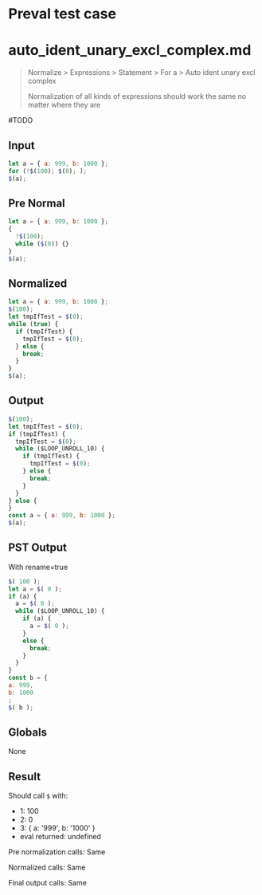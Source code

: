 # Preval test case

# auto_ident_unary_excl_complex.md

> Normalize > Expressions > Statement > For a > Auto ident unary excl complex
>
> Normalization of all kinds of expressions should work the same no matter where they are

#TODO

## Input

`````js filename=intro
let a = { a: 999, b: 1000 };
for (!$(100); $(0); );
$(a);
`````

## Pre Normal

`````js filename=intro
let a = { a: 999, b: 1000 };
{
  !$(100);
  while ($(0)) {}
}
$(a);
`````

## Normalized

`````js filename=intro
let a = { a: 999, b: 1000 };
$(100);
let tmpIfTest = $(0);
while (true) {
  if (tmpIfTest) {
    tmpIfTest = $(0);
  } else {
    break;
  }
}
$(a);
`````

## Output

`````js filename=intro
$(100);
let tmpIfTest = $(0);
if (tmpIfTest) {
  tmpIfTest = $(0);
  while ($LOOP_UNROLL_10) {
    if (tmpIfTest) {
      tmpIfTest = $(0);
    } else {
      break;
    }
  }
} else {
}
const a = { a: 999, b: 1000 };
$(a);
`````

## PST Output

With rename=true

`````js filename=intro
$( 100 );
let a = $( 0 );
if (a) {
  a = $( 0 );
  while ($LOOP_UNROLL_10) {
    if (a) {
      a = $( 0 );
    }
    else {
      break;
    }
  }
}
const b = {
a: 999,
b: 1000
;
$( b );
`````

## Globals

None

## Result

Should call `$` with:
 - 1: 100
 - 2: 0
 - 3: { a: '999', b: '1000' }
 - eval returned: undefined

Pre normalization calls: Same

Normalized calls: Same

Final output calls: Same
